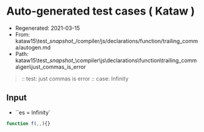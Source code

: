 # Auto-generated test cases ( Kataw )
- Regenerated: 2021-03-15
- From: kataw15\test\__snapshot__/compiler/js/declarations/function/trailing_comma/autogen.md
- Path: kataw15\test\__snapshot__\compiler\js\declarations\function\trailing_comma\gen\just_commas_is_error
> :: test: just commas is error
> :: case: Infinity
## Input
- ``es = Infinity`

`````js
function f(,,){}
`````
